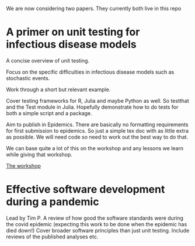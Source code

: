 We are now considering two papers. They currently both live in this repo


A primer on unit testing for infectious disease models
=======================================================


A concise overview of unit testing.

Focus on the specific difficulties in infectious disease models such as stochastic events.

Work through a short but relevant example.

Cover testing frameworks for R, Julia and maybe Python as well.
So testthat and the Test module in Julia.
Hopefully demonstrate how to do tests for both a simple script and a package.

Aim to publish in Epidemics.
There are basically no formatting requirements for first submission to epidemics.
So just a simple tex doc with as little extra as possible.
We will need code so need to work out the best way to do that.

We can base quite a lot of this on the workshop and any lessons we learn while giving that workshop.

[The workshop](https://docs.google.com/presentation/d/1_cCBOQBi6lGh6Dey41c72AvrN7yVGa6oUJyOIFZivF0/edit?usp=sharing
)


Effective software development during a pandemic
=======================================================

Lead by Tim P.
A review of how good the software standards were during the covid epidemic (expecting this work to be done when the epidemic has died down!)
Cover broader software principles than just unit testing.
Include reviews of the published analyses etc.

